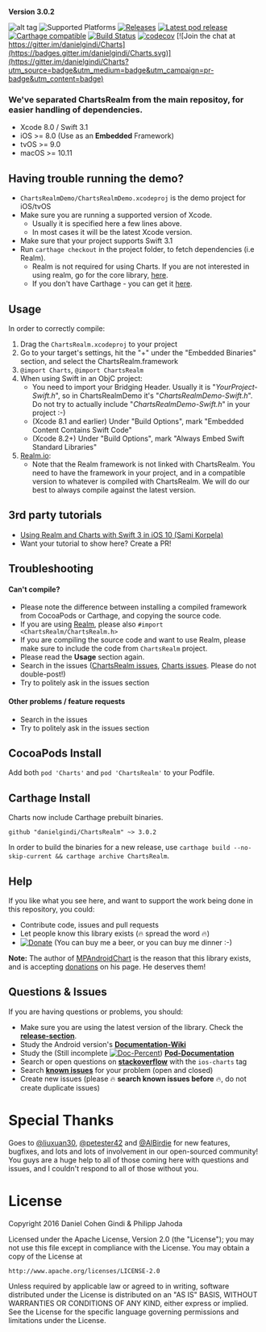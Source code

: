 **Version 3.0.2**

![alt tag](https://raw.github.com/danielgindi/Charts/master/Assets/feature_graphic.png)
  ![Supported Platforms](https://img.shields.io/cocoapods/p/ChartsRealm.svg) [![Releases](https://img.shields.io/github/release/danielgindi/ChartsRealm.svg)](https://github.com/danielgindi/ChartsRealm/releases) [![Latest pod release](https://img.shields.io/cocoapods/v/ChartsRealm.svg)](http://cocoapods.org/pods/chartsrealm) [![Carthage compatible](https://img.shields.io/badge/Carthage-compatible-4BC51D.svg?style=flat)](https://github.com/Carthage/Carthage) [![Build Status](https://travis-ci.org/danielgindi/ChartsRealm.svg?branch=master)](https://travis-ci.org/danielgindi/ChartsRealm) [![codecov](https://codecov.io/gh/danielgindi/ChartsRealm/branch/master/graph/badge.svg)](https://codecov.io/gh/danielgindi/ChartsRealm)
[![Join the chat at https://gitter.im/danielgindi/Charts](https://badges.gitter.im/danielgindi/Charts.svg)](https://gitter.im/danielgindi/Charts?utm_source=badge&utm_medium=badge&utm_campaign=pr-badge&utm_content=badge)

### We've separated ChartsRealm from the main repositoy, for easier handling of dependencies.

* Xcode 8.0 / Swift 3.1
* iOS >= 8.0 (Use as an **Embedded** Framework)
* tvOS >= 9.0
* macOS >= 10.11

## Having trouble running the demo?

* `ChartsRealmDemo/ChartsRealmDemo.xcodeproj` is the demo project for iOS/tvOS
* Make sure you are running a supported version of Xcode.
  * Usually it is specified here a few lines above.
  * In most cases it will be the latest Xcode version.
* Make sure that your project supports Swift 3.1
* Run `carthage checkout` in the project folder, to fetch dependencies (i.e Realm).
  * Realm is not required for using Charts. If you are not interested in using realm, go for the core library, [here](https://github.com/danielgindi/Charts).
  * If you don't have Carthage - you can get it [here](https://github.com/Carthage/Carthage/releases).


## Usage

In order to correctly compile:

1. Drag the `ChartsRealm.xcodeproj` to your project  
2. Go to your target's settings, hit the "+" under the "Embedded Binaries" section, and select the ChartsRealm.framework  
3. `@import Charts`, `@import ChartsRealm`
4. When using Swift in an ObjC project:
   - You need to import your Bridging Header. Usually it is "*YourProject-Swift.h*", so in ChartsRealmDemo it's "*ChartsRealmDemo-Swift.h*". Do not try to actually include "*ChartsRealmDemo-Swift.h*" in your project :-)
   - (Xcode 8.1 and earlier) Under "Build Options", mark "Embedded Content Contains Swift Code"
   - (Xcode 8.2+) Under "Build Options", mark "Always Embed Swift Standard Libraries"
5. [Realm.io](https://realm.io/):
   - Note that the Realm framework is not linked with ChartsRealm. You need to have the framework in your project, and in a compatible version to whatever is compiled with ChartsRealm. We will do our best to always compile against the latest version.

## 3rd party tutorials

* [Using Realm and Charts with Swift 3 in iOS 10 (Sami Korpela)](https://medium.com/@skoli/using-realm-and-charts-with-swift-3-in-ios-10-40c42e3838c0#.2gyymwfh8)
* Want your tutorial to show here? Create a PR!

## Troubleshooting

#### Can't compile?

* Please note the difference between installing a compiled framework from CocoaPods or Carthage, and copying the source code.
* If you are using [Realm](https://realm.io/), please also `#import <ChartsRealm/ChartsRealm.h>`
* If you are compiling the source code and want to use Realm, please make sure to include the code from `ChartsRealm` project.
* Please read the **Usage** section again.
* Search in the issues ([ChartsRealm issues](https://github.com/danielgindi/ChartsRealm/issues), [Charts issues](https://github.com/danielgindi/Charts/issues). Please do not double-post!)
* Try to politely ask in the issues section

#### Other problems / feature requests

* Search in the issues
* Try to politely ask in the issues section

## CocoaPods Install

Add both `pod 'Charts'` and `pod 'ChartsRealm'` to your Podfile.

## Carthage Install

Charts now include Carthage prebuilt binaries.

```carthage
github "danielgindi/ChartsRealm" ~> 3.0.2
```

In order to build the binaries for a new release, use `carthage build --no-skip-current && carthage archive ChartsRealm`.

## Help

If you like what you see here, and want to support the work being done in this repository, you could:
* Contribute code, issues and pull requests
* Let people know this library exists (:fire: spread the word :fire:)
* [![Donate](https://www.paypalobjects.com/en_US/i/btn/btn_donate_LG.gif)](https://www.paypal.com/cgi-bin/webscr?cmd=_s-xclick&hosted_button_id=68UL6Y8KUPS96) (You can buy me a beer, or you can buy me dinner :-)

**Note:** The author of [MPAndroidChart](https://github.com/PhilJay/MPAndroidChart) is the reason that this library exists, and is accepting [donations](https://github.com/PhilJay/MPAndroidChart#donations) on his page. He deserves them!

Questions & Issues
-----

If you are having questions or problems, you should:

 - Make sure you are using the latest version of the library. Check the [**release-section**](https://github.com/danielgindi/ChartsRealm/releases).
 - Study the Android version's [**Documentation-Wiki**](https://github.com/PhilJay/MPAndroidChart/wiki)
 - Study the (Still incomplete [![Doc-Percent](https://img.shields.io/cocoapods/metrics/doc-percent/Charts.svg)](http://cocoadocs.org/docsets/Charts/)) [**Pod-Documentation**](http://cocoadocs.org/docsets/Charts/)
 - Search or open questions on [**stackoverflow**](http://stackoverflow.com/questions/tagged/ios-charts) with the `ios-charts` tag
 - Search [**known issues**](https://github.com/danielgindi/ChartsRealm/issues) for your problem (open and closed)
 - Create new issues (please :fire: **search known issues before** :fire:, do not create duplicate issues)

Special Thanks
=======

Goes to [@liuxuan30](https://github.com/liuxuan30), [@petester42](https://github.com/petester42) and  [@AlBirdie](https://github.com/AlBirdie) for new features, bugfixes, and lots and lots of involvement in our open-sourced community! You guys are a huge help to all of those coming here with questions and issues, and I couldn't respond to all of those without you.

License
=======
Copyright 2016 Daniel Cohen Gindi & Philipp Jahoda

Licensed under the Apache License, Version 2.0 (the "License");
you may not use this file except in compliance with the License.
You may obtain a copy of the License at

    http://www.apache.org/licenses/LICENSE-2.0

Unless required by applicable law or agreed to in writing, software
distributed under the License is distributed on an "AS IS" BASIS,
WITHOUT WARRANTIES OR CONDITIONS OF ANY KIND, either express or implied.
See the License for the specific language governing permissions and
limitations under the License.
